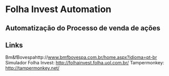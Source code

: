 # Folha Invest Automation

## Automatização do Processo de venda de ações

## Links
Bm&fBovespahttp://www.bmfbovespa.com.br/home.aspx?idioma=pt-br
Simulador Folha Invest: http://folhainvest.folha.uol.com.br/
Tampermonkey: http://tampermonkey.net/
